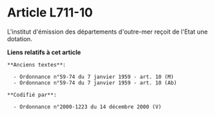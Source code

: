 # Article L711-10

L'institut d'émission des départements d'outre-mer reçoit de l'Etat une dotation.

**Liens relatifs à cet article**

	**Anciens textes**:

	  - Ordonnance n°59-74 du 7 janvier 1959 - art. 10 (M)
	  - Ordonnance n°59-74 du 7 janvier 1959 - art. 10 (Ab)

	**Codifié par**:

	  - Ordonnance n°2000-1223 du 14 décembre 2000 (V)
